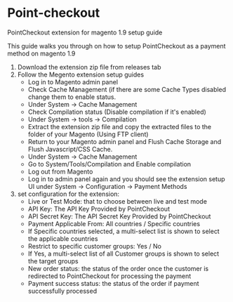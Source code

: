 # Point-checkout
PointCheckout extension for magento 1.9 setup guide

This guide walks you through on how to setup PointCheckout as a payment method on magento 1.9

 1. Download the extension zip file from releases tab
 2. Follow the Megento extension setup guides
      *	Log in to Magento admin panel
      *	Check Cache Management (if there are some Cache Types disabled change them to enable status.
      *	Under System -> Cache Management
      *	Check Compilation status (Disable compilation if it's enabled) 
      *	Under System -> tools -> Compilation
      *	Extract the extension zip file and copy the extracted files to the folder of your Magento (Using FTP client)
      *	Return to your Magento admin panel and Flush Cache Storage and Flush Javascript/CSS Cache.
      *	Under System -> Cache Management
      *	Go to System/Tools/Compilation and Enable compilation
      *	Log out from Magento 
      *	Log in to admin panel again and you should see the extension setup UI under System -> Configuration -> Payment Methods
 3. set configuration for the extension: 
      *	Live or Test Mode: that to choose between live and test mode
      *	API Key:  The API Key Provided by PointCheckout
      *	API Secret Key: The API Secret Key Provided by PointCheckout
      *	Payment Applicable From: All countries / Specific countries
      *	If Specific countries selected, a multi-select list is shown to select the applicable countries
      *	Restrict to specific customer groups: Yes / No
      *	If Yes, a multi-select list of all Customer groups is shown to select the target groups
      *	New order status: the status of the order once the customer is redirected to PointCheckout for processing the payment
      *	Payment success status: the status of the order if payment successfully processed 
